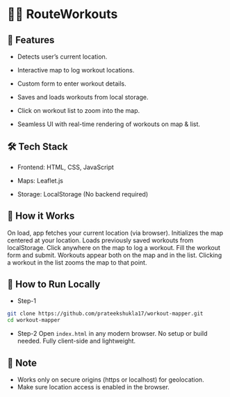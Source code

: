 # 🏋️‍♂️ RouteWorkouts

## 📌 Features
- Detects user’s current location.

- Interactive map to log workout locations.

- Custom form to enter workout details.

- Saves and loads workouts from local storage.

- Click on workout list to zoom into the map.

- Seamless UI with real-time rendering of workouts on map & list.

## 🛠️ Tech Stack
- Frontend: HTML, CSS, JavaScript

- Maps: Leaflet.js

- Storage: LocalStorage (No backend required)

## 🚀 How it Works
On load, app fetches your current location (via browser).
Initializes the map centered at your location.
Loads previously saved workouts from localStorage.
Click anywhere on the map to log a workout.
Fill the workout form and submit.
Workouts appear both on the map and in the list.
Clicking a workout in the list zooms the map to that point.

## 🧪 How to Run Locally
- Step-1
```bash
git clone https://github.com/prateekshukla17/workout-mapper.git
cd workout-mapper
```

- Step-2
Open `index.html` in any modern browser.
No setup or build needed. Fully client-side and lightweight.


## 📌 Note
- Works only on secure origins (https or localhost) for geolocation.
- Make sure location access is enabled in the browser.
